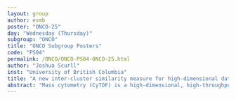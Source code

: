 ```yaml
---
layout: group
author: esmb
poster: "ONCO-25"
day: "Wednesday (Thursday)"
subgroup: "ONCO"
title: "ONCO Subgroup Posters"
code: "PS04"
permalink: /ONCO/ONCO-PS04-ONCO-25.html
author: "Joshua Scurll"
inst: "University of British Columbia"
title: "A new inter-cluster similarity measure for high-dimensional data can facilitate analysis of heterogeneous mass-cytometry data"
abstract: "Mass cytometry (CyTOF) is a high-dimensional, high-throughput technology to analyze quantities of 30–40 proteins simultaneously in single cells and is widely used to investigate heterogeneity in tumour tissue samples. Also, by detecting phospho-proteins, (phospho-)CyTOF can be used to investigate intracellular signalling-pathway activity. Analysis of CyTOF data usually involves clustering and visualization of the high-dimensional data, which are typically performed using independent methods and are strongly influenced by user-controlled input parameters. To reduce user influence on CyTOF analysis results and harmonize the clustering and visualization processes, I developed ASTRICS, a new measure of similarity between clusters of high-dimensional data points based on local dimensionality reduction and triangulation of alpha shapes. I propose a multi-stage clustering strategy called CytoClue in which ASTRICS is used to automatically generate a weighted graph from an initial set of fine-grained clusters, which are obtained by an existing algorithm (e.g. FlowSOM) and are represented by graph nodes. The graph is visualized by force-directed layout and used for further clustering by a graph-based algorithm. This poster introduces ASTRICS and CytoClue and presents results of applying them to phospho-CyTOF experiments that were conducted to investigate heterogeneity between and within diffuse large B-cell lymphoma (DLBCL) cell lines."
---
```


